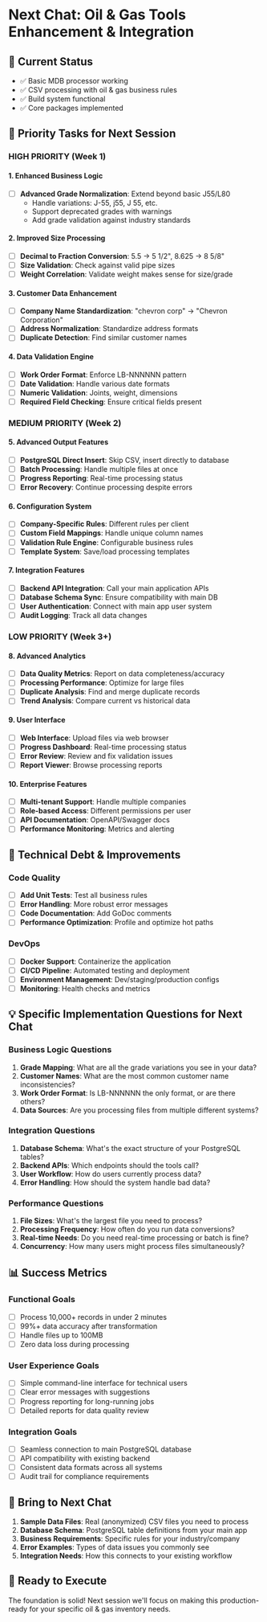 # Next Chat: Oil & Gas Tools Enhancement & Integration

## 🎯 Current Status
- ✅ Basic MDB processor working
- ✅ CSV processing with oil & gas business rules
- ✅ Build system functional
- ✅ Core packages implemented

## 🚀 Priority Tasks for Next Session

### **HIGH PRIORITY (Week 1)**

#### **1. Enhanced Business Logic**
- [ ] **Advanced Grade Normalization**: Extend beyond basic J55/L80
  - Handle variations: J-55, j55, J 55, etc.
  - Support deprecated grades with warnings
  - Add grade validation against industry standards

#### **2. Improved Size Processing**
- [ ] **Decimal to Fraction Conversion**: 5.5 → 5 1/2", 8.625 → 8 5/8"
- [ ] **Size Validation**: Check against valid pipe sizes
- [ ] **Weight Correlation**: Validate weight makes sense for size/grade

#### **3. Customer Data Enhancement**
- [ ] **Company Name Standardization**: "chevron corp" → "Chevron Corporation"
- [ ] **Address Normalization**: Standardize address formats
- [ ] **Duplicate Detection**: Find similar customer names

#### **4. Data Validation Engine**
- [ ] **Work Order Format**: Enforce LB-NNNNNN pattern
- [ ] **Date Validation**: Handle various date formats
- [ ] **Numeric Validation**: Joints, weight, dimensions
- [ ] **Required Field Checking**: Ensure critical fields present

### **MEDIUM PRIORITY (Week 2)**

#### **5. Advanced Output Features**
- [ ] **PostgreSQL Direct Insert**: Skip CSV, insert directly to database
- [ ] **Batch Processing**: Handle multiple files at once
- [ ] **Progress Reporting**: Real-time processing status
- [ ] **Error Recovery**: Continue processing despite errors

#### **6. Configuration System**
- [ ] **Company-Specific Rules**: Different rules per client
- [ ] **Custom Field Mappings**: Handle unique column names
- [ ] **Validation Rule Engine**: Configurable business rules
- [ ] **Template System**: Save/load processing templates

#### **7. Integration Features**
- [ ] **Backend API Integration**: Call your main application APIs
- [ ] **Database Schema Sync**: Ensure compatibility with main DB
- [ ] **User Authentication**: Connect with main app user system
- [ ] **Audit Logging**: Track all data changes

### **LOW PRIORITY (Week 3+)**

#### **8. Advanced Analytics**
- [ ] **Data Quality Metrics**: Report on data completeness/accuracy
- [ ] **Processing Performance**: Optimize for large files
- [ ] **Duplicate Analysis**: Find and merge duplicate records
- [ ] **Trend Analysis**: Compare current vs historical data

#### **9. User Interface**
- [ ] **Web Interface**: Upload files via web browser
- [ ] **Progress Dashboard**: Real-time processing status
- [ ] **Error Review**: Review and fix validation issues
- [ ] **Report Viewer**: Browse processing reports

#### **10. Enterprise Features**
- [ ] **Multi-tenant Support**: Handle multiple companies
- [ ] **Role-based Access**: Different permissions per user
- [ ] **API Documentation**: OpenAPI/Swagger docs
- [ ] **Performance Monitoring**: Metrics and alerting

## 🔧 Technical Debt & Improvements

### **Code Quality**
- [ ] **Add Unit Tests**: Test all business rules
- [ ] **Error Handling**: More robust error messages
- [ ] **Code Documentation**: Add GoDoc comments
- [ ] **Performance Optimization**: Profile and optimize hot paths

### **DevOps**
- [ ] **Docker Support**: Containerize the application
- [ ] **CI/CD Pipeline**: Automated testing and deployment
- [ ] **Environment Management**: Dev/staging/production configs
- [ ] **Monitoring**: Health checks and metrics

## 💡 Specific Implementation Questions for Next Chat

### **Business Logic Questions**
1. **Grade Mapping**: What are all the grade variations you see in your data?
2. **Customer Names**: What are the most common customer name inconsistencies?
3. **Work Order Format**: Is LB-NNNNNN the only format, or are there others?
4. **Data Sources**: Are you processing files from multiple different systems?

### **Integration Questions**
1. **Database Schema**: What's the exact structure of your PostgreSQL tables?
2. **Backend APIs**: Which endpoints should the tools call?
3. **User Workflow**: How do users currently process data?
4. **Error Handling**: How should the system handle bad data?

### **Performance Questions**
1. **File Sizes**: What's the largest file you need to process?
2. **Processing Frequency**: How often do you run data conversions?
3. **Real-time Needs**: Do you need real-time processing or batch is fine?
4. **Concurrency**: How many users might process files simultaneously?

## 📊 Success Metrics

### **Functional Goals**
- [ ] Process 10,000+ records in under 2 minutes
- [ ] 99%+ data accuracy after transformation
- [ ] Handle files up to 100MB
- [ ] Zero data loss during processing

### **User Experience Goals**
- [ ] Simple command-line interface for technical users
- [ ] Clear error messages with suggestions
- [ ] Progress reporting for long-running jobs
- [ ] Detailed reports for data quality review

### **Integration Goals**
- [ ] Seamless connection to main PostgreSQL database
- [ ] API compatibility with existing backend
- [ ] Consistent data formats across all systems
- [ ] Audit trail for compliance requirements

## 🎯 Bring to Next Chat

1. **Sample Data Files**: Real (anonymized) CSV files you need to process
2. **Database Schema**: PostgreSQL table definitions from your main app
3. **Business Requirements**: Specific rules for your industry/company
4. **Error Examples**: Types of data issues you commonly see
5. **Integration Needs**: How this connects to your existing workflow

## 🚀 Ready to Execute

The foundation is solid! Next session we'll focus on making this production-ready for your specific oil & gas inventory needs.
